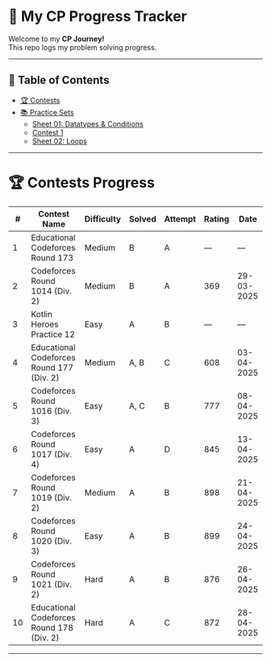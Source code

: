 # 🚀 My CP Progress Tracker

Welcome to my **CP Journey!**  
This repo logs my problem solving progress.

---

## 📑 Table of Contents
- [🏆 Contests](#-contests)
- [📚 Practice Sets](#-practice-sets-1)
  - [Sheet 01: Datatypes & Conditions](#sheet-01-datatypes--conditions)
  - [Contest 1](#contest-01)
  - [Sheet 02: Loops](#sheet-02-loops)


---

# 🏆 Contests Progress

| #   | Contest Name                              | Difficulty | Solved  | Attempt | Rating | Date       |
|-----|-------------------------------------------|------------|---------|---------|--------|------------|
| 1   | Educational Codeforces Round 173          | Medium     | B       | A       | —      | —          |
| 2   | Codeforces Round 1014 (Div. 2)            | Medium     | B       | A       | 369    | 29-03-2025 |
| 3   | Kotlin Heroes Practice 12                 | Easy       | A       | B       | —      | —          |
| 4   | Educational Codeforces Round 177 (Div. 2) | Medium     | A, B    | C       | 608    | 03-04-2025 |
| 5   | Codeforces Round 1016 (Div. 3)            | Easy       | A, C    | B       | 777    | 08-04-2025 |
| 6   | Codeforces Round 1017 (Div. 4)            | Easy       | A       | D       | 845    | 13-04-2025 |
| 7   | Codeforces Round 1019 (Div. 2)            | Medium     | A       | B       | 898    | 21-04-2025 |
| 8   | Codeforces Round 1020 (Div. 3)            | Easy       | A       | B       | 899    | 24-04-2025 |
| 9   | Codeforces Round 1021 (Div. 2)            | Hard       | A       | B       | 876    | 26-04-2025 |
| 10  | Educational Codeforces Round 178 (Div. 2) | Hard       | A       | C       | 872    | 28-04-2025 |

---

